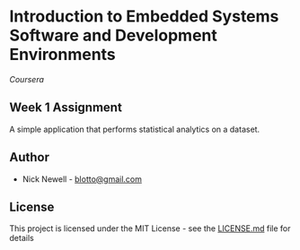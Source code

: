 # Introduction to Embedded Systems Software and Development Environments
_Coursera_

## Week 1 Assignment


A simple application that performs statistical analytics on a dataset. 

## Author

* Nick Newell - [blotto@gmail.com](mailto:blotto@gmail.com)

## License

This project is licensed under the MIT License - see the [LICENSE.md](LICENSE.md) file for details
